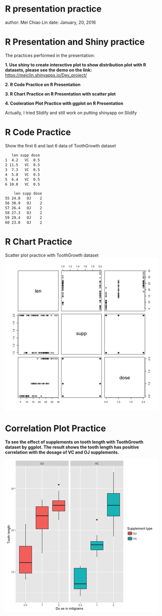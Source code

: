 R presentation practice
========================================================
author: Mei Chiao Lin
date: January, 20, 2016

R Presentation and Shiny practice
========================================================
The practices performed in the presentation:

**1. Use shiny to create interactive plot to show distribution plot with R datasets, please see the demo on the link:**
https://meiclin.shinyapps.io/Dev_project/

**2. R Code Practice on R Presentation**

**3. R Chart Practice on R Presentation with scatter plot**

**4. Cooleration Plot Practice with ggplot on R Presentation**

Actually, I tried Slidify and still work on putting shinyapp on Slidify

R Code Practice
========================================================
Show the first 6 and last 6 data of ToothGrowth dataset 

```
   len supp dose
1  4.2   VC  0.5
2 11.5   VC  0.5
3  7.3   VC  0.5
4  5.8   VC  0.5
5  6.4   VC  0.5
6 10.0   VC  0.5
```

```
    len supp dose
55 24.8   OJ    2
56 30.9   OJ    2
57 26.4   OJ    2
58 27.3   OJ    2
59 29.4   OJ    2
60 23.0   OJ    2
```

R Chart Practice
========================================================
Scatter plot practice with ToothGrowth dataset
![plot of chunk unnamed-chunk-2](projesct2-figure/unnamed-chunk-2-1.png)

Correlation Plot Practice
========================================================
**To see the effect of supplements on tooth length with ToothGrowth dataset by ggplot.
The result shows the tooth length has positive correlation with the dosage of VC and OJ supplements.**

![plot of chunk unnamed-chunk-3](projesct2-figure/unnamed-chunk-3-1.png)
